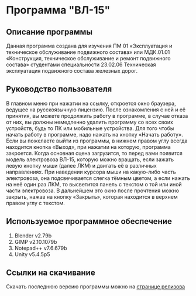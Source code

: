 # Программа "ВЛ-15"
## Описание программы
Данная программа создана для изучения ПМ 01 «Эксплуатация и техническое обслуживание подвижного состава» или МДК.01.01 «Конструкция, техническое обслуживание и ремонт подвижного состава» студентами специальности 23.02.06 Техническая эксплуатация подвижного состава железных дорог.
## Руководство пользователя
В главном меню при нажатии на ссылку, откроется окно браузера, ведущее на русскоязычную лицензию. После ознакомления с ней и её принятия, вы можете продолжить работу в программе, в случае отказа от них, вы должны немедленно удалить программу со всех своих устройств, будь то ПК или мобильные устройства. Для того чтобы начать работу в программе, надо нажать на кнопку «Начать работу». Если вы пожелаете выйти из программы, в нижнем правом углу всегда находится кнопка «Выход», при нажатии на которую, программа закроется. Когда основная сцена загрузится, то перед вами появится модель электровоза ВЛ-15, которую можно вращать, если зажать левую кнопку мыши (далее ЛКМ) и двигать её в различных направлениях. При наведении курсора мыши на какую-либо часть электровоза, она подсвечивается слегка тёмным цветом, а если нажать на неё один раз ЛКМ, то высветится панель с текстом о той или иной части электровоза. В дальнейшем это окно после прочтения можно закрыть, нажав на кнопку «Закрыть», которая находится в верхнем правом углу с текстом.
## Используемое программное обеспечение
1)	Blender v2.79b 
2)	GIMP v2.10.1079b
3)	Notepad++ v7.6.679b
4)	Unity v5.4.5p5
## Ссылки на скачивание
Скачать последнюю версию программы можно на [странице релизова](https://github.com/vladd12/Program_VL_15/releases)
